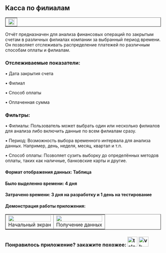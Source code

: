 <h2>Касса по филиалам</h2>
<table width="100%" cellSpacing="1" cellpadding="1" border="1">
<tr><td><img  width="100%" src="https://github.com/user-attachments/assets/6586d200-2b86-4e16-8eb5-e292d6b6609f"></td></tr>
</table>
Отчёт предназначен для анализа финансовых операций по закрытым счетам в различных филиалах компании за выбранный период времени. Он позволяет отслеживать распределение платежей по различным способам оплаты и филиалам.
<h3>Отслеживаемые показатели:</h3>
<p>• Дата закрытия счета</p>
<p>• Филиал</p>
<p>• Способ оплаты</p>
<p>• Оплаченная сумма</p>
<h3>Фильтры:</h3>
<p>• Филиалы: Пользователь может выбрать один или несколько филиалов для анализа либо включить данные по всем филиалам сразу.</p>
<p>• Период: Возможность выбора временного интервала для анализа данных. Например, день, неделя, месяц, квартал и т.п.</p>
<p>• Способ оплаты: Позволяет сузить выборку до определённых методов оплаты, таких как наличные, банковские карты и другие.</p>
<h4>Формат отображения данных: Таблица</h4>
<h4>Было выделенно времени: 4 дня</h4>
<h4>Затрачено времени: 3 дня на разработку и 1 день на тестирование</h4>
<h4>Демонстрация работы приложения:</h4>
<table width="100%" cellSpacing="1" cellpadding="1" border="1">
  <tr>
    <td><img  width="100%" src="https://github.com/user-attachments/assets/bfdb5ee9-3aee-44a9-91ef-e7020cfbefc8"><div align="center">Начальный экран</div></td>
    <td><img  width="100%" src="https://github.com/user-attachments/assets/e933a9eb-1652-4145-8e27-d39bc9b617a2"><div align="center">Получение данных</div></td>
  </tr>
</table>
<h3>Понравилось приложение? <b>закажите</b> похожее: <a target="_blank" href="https://t.me/timofey_bitrix24"><img alt="telegram"  width="32px" height="32px" title="telegram" src="https://github.com/user-attachments/assets/9092b79a-c4e0-45e0-af75-86ce4ad47b8b"></a> <a target="_blank" href="https://vk.com/timofey_bitrix24"><img  width="32px" height="32px" alt="vk" title="vk" src="https://github.com/user-attachments/assets/93ea1801-dd33-43ad-99c1-79c41c8ddfbd"></a></h3>

